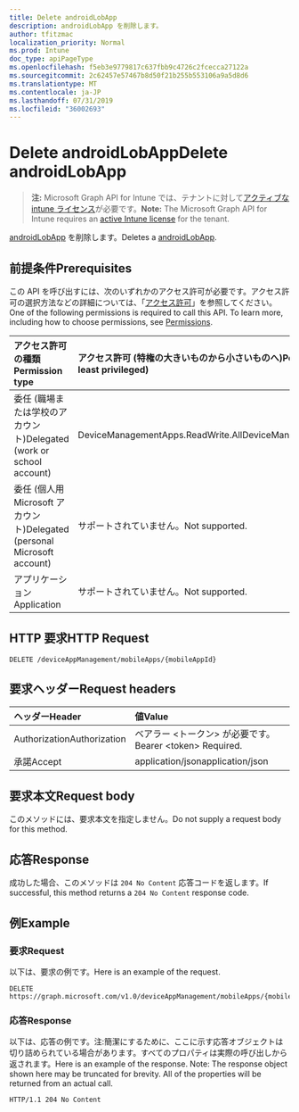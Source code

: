 ```yaml
---
title: Delete androidLobApp
description: androidLobApp を削除します。
author: tfitzmac
localization_priority: Normal
ms.prod: Intune
doc_type: apiPageType
ms.openlocfilehash: f5eb3e9779817c637fbb9c4726c2fcecca27122a
ms.sourcegitcommit: 2c62457e57467b8d50f21b255b553106a9a5d8d6
ms.translationtype: MT
ms.contentlocale: ja-JP
ms.lasthandoff: 07/31/2019
ms.locfileid: "36002693"
---
```

# <a name="delete-androidlobapp"></a><span data-ttu-id="9df42-103">Delete androidLobApp</span><span class="sxs-lookup"><span data-stu-id="9df42-103">Delete androidLobApp</span></span>

> <span data-ttu-id="9df42-104">**注:** Microsoft Graph API for Intune では、テナントに対して[アクティブな intune ライセンス](https://go.microsoft.com/fwlink/?linkid=839381)が必要です。</span><span class="sxs-lookup"><span data-stu-id="9df42-104">**Note:** The Microsoft Graph API for Intune requires an [active Intune license](https://go.microsoft.com/fwlink/?linkid=839381) for the tenant.</span></span>

<span data-ttu-id="9df42-105">[androidLobApp](../resources/intune-apps-androidlobapp.md) を削除します。</span><span class="sxs-lookup"><span data-stu-id="9df42-105">Deletes a [androidLobApp](../resources/intune-apps-androidlobapp.md).</span></span>

## <a name="prerequisites"></a><span data-ttu-id="9df42-106">前提条件</span><span class="sxs-lookup"><span data-stu-id="9df42-106">Prerequisites</span></span>
<span data-ttu-id="9df42-p101">この API を呼び出すには、次のいずれかのアクセス許可が必要です。アクセス許可の選択方法などの詳細については、「[アクセス許可](/graph/permissions-reference)」を参照してください。</span><span class="sxs-lookup"><span data-stu-id="9df42-p101">One of the following permissions is required to call this API. To learn more, including how to choose permissions, see [Permissions](/graph/permissions-reference).</span></span>

|<span data-ttu-id="9df42-109">アクセス許可の種類</span><span class="sxs-lookup"><span data-stu-id="9df42-109">Permission type</span></span>|<span data-ttu-id="9df42-110">アクセス許可 (特権の大きいものから小さいものへ)</span><span class="sxs-lookup"><span data-stu-id="9df42-110">Permissions (from most to least privileged)</span></span>|
|:---|:---|
|<span data-ttu-id="9df42-111">委任 (職場または学校のアカウント)</span><span class="sxs-lookup"><span data-stu-id="9df42-111">Delegated (work or school account)</span></span>|<span data-ttu-id="9df42-112">DeviceManagementApps.ReadWrite.All</span><span class="sxs-lookup"><span data-stu-id="9df42-112">DeviceManagementApps.ReadWrite.All</span></span>|
|<span data-ttu-id="9df42-113">委任 (個人用 Microsoft アカウント)</span><span class="sxs-lookup"><span data-stu-id="9df42-113">Delegated (personal Microsoft account)</span></span>|<span data-ttu-id="9df42-114">サポートされていません。</span><span class="sxs-lookup"><span data-stu-id="9df42-114">Not supported.</span></span>|
|<span data-ttu-id="9df42-115">アプリケーション</span><span class="sxs-lookup"><span data-stu-id="9df42-115">Application</span></span>|<span data-ttu-id="9df42-116">サポートされていません。</span><span class="sxs-lookup"><span data-stu-id="9df42-116">Not supported.</span></span>|

## <a name="http-request"></a><span data-ttu-id="9df42-117">HTTP 要求</span><span class="sxs-lookup"><span data-stu-id="9df42-117">HTTP Request</span></span>
<!-- {
  "blockType": "ignored"
}
-->
``` http
DELETE /deviceAppManagement/mobileApps/{mobileAppId}
```

## <a name="request-headers"></a><span data-ttu-id="9df42-118">要求ヘッダー</span><span class="sxs-lookup"><span data-stu-id="9df42-118">Request headers</span></span>
|<span data-ttu-id="9df42-119">ヘッダー</span><span class="sxs-lookup"><span data-stu-id="9df42-119">Header</span></span>|<span data-ttu-id="9df42-120">値</span><span class="sxs-lookup"><span data-stu-id="9df42-120">Value</span></span>|
|:---|:---|
|<span data-ttu-id="9df42-121">Authorization</span><span class="sxs-lookup"><span data-stu-id="9df42-121">Authorization</span></span>|<span data-ttu-id="9df42-122">ベアラー &lt;トークン&gt; が必要です。</span><span class="sxs-lookup"><span data-stu-id="9df42-122">Bearer &lt;token&gt; Required.</span></span>|
|<span data-ttu-id="9df42-123">承諾</span><span class="sxs-lookup"><span data-stu-id="9df42-123">Accept</span></span>|<span data-ttu-id="9df42-124">application/json</span><span class="sxs-lookup"><span data-stu-id="9df42-124">application/json</span></span>|

## <a name="request-body"></a><span data-ttu-id="9df42-125">要求本文</span><span class="sxs-lookup"><span data-stu-id="9df42-125">Request body</span></span>
<span data-ttu-id="9df42-126">このメソッドには、要求本文を指定しません。</span><span class="sxs-lookup"><span data-stu-id="9df42-126">Do not supply a request body for this method.</span></span>

## <a name="response"></a><span data-ttu-id="9df42-127">応答</span><span class="sxs-lookup"><span data-stu-id="9df42-127">Response</span></span>
<span data-ttu-id="9df42-128">成功した場合、このメソッドは `204 No Content` 応答コードを返します。</span><span class="sxs-lookup"><span data-stu-id="9df42-128">If successful, this method returns a `204 No Content` response code.</span></span>

## <a name="example"></a><span data-ttu-id="9df42-129">例</span><span class="sxs-lookup"><span data-stu-id="9df42-129">Example</span></span>

### <a name="request"></a><span data-ttu-id="9df42-130">要求</span><span class="sxs-lookup"><span data-stu-id="9df42-130">Request</span></span>
<span data-ttu-id="9df42-131">以下は、要求の例です。</span><span class="sxs-lookup"><span data-stu-id="9df42-131">Here is an example of the request.</span></span>
``` http
DELETE https://graph.microsoft.com/v1.0/deviceAppManagement/mobileApps/{mobileAppId}
```

### <a name="response"></a><span data-ttu-id="9df42-132">応答</span><span class="sxs-lookup"><span data-stu-id="9df42-132">Response</span></span>
<span data-ttu-id="9df42-p102">以下は、応答の例です。注:簡潔にするために、ここに示す応答オブジェクトは切り詰められている場合があります。すべてのプロパティは実際の呼び出しから返されます。</span><span class="sxs-lookup"><span data-stu-id="9df42-p102">Here is an example of the response. Note: The response object shown here may be truncated for brevity. All of the properties will be returned from an actual call.</span></span>
``` http
HTTP/1.1 204 No Content
```



